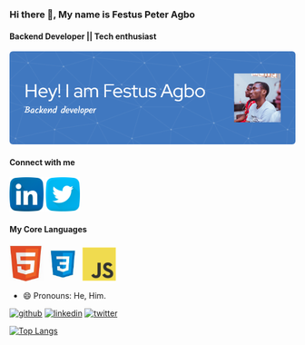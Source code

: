 ### Hi there 👋, My name is Festus Peter Agbo
#### Backend Developer || Tech enthusiast
![Backend Developer || Tech enthusiast](/images/github-header-image.png)


#### Connect with me 
<a href="https://www.linkedin.com/in/festus-agbo-39b404190/"><img src="images/linkedin.png" width="60" /></a>
<a href="https://twitter.com/festuspete"><img src="images/twitter.png" width="60" /></a>


 #### My Core Languages
<code><img src="images/html.jpg" width="60" title="HTML" /></code>
<code><img src="images/css.jpg" width="60" title="CSS" /></code>
<code><img src="images/javascript.png" width="60" title="JavaScript" /></code>

- 😄 Pronouns: He, Him. 


[<img src='https://cdn.jsdelivr.net/npm/simple-icons@3.0.1/icons/github.svg' alt='github' height='40'>](https://github.com/festuspete)  [<img src='https://cdn.jsdelivr.net/npm/simple-icons@3.0.1/icons/linkedin.svg' alt='linkedin' height='40'>](https://www.linkedin.com/in/festus-agbo-39b404190//)  [<img src='https://cdn.jsdelivr.net/npm/simple-icons@3.0.1/icons/twitter.svg' alt='twitter' height='40'>](https://twitter.com/festuspete)  

[![Top Langs](https://github-readme-stats.vercel.app/api/top-langs/?username=festuspete&layout=compact)](https://github.com/festuspete/github-readme-stats)
